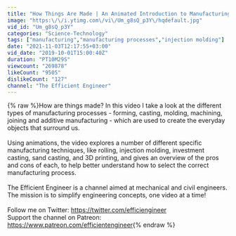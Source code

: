 ```yaml
---
title: "How Things Are Made | An Animated Introduction to Manufacturing Processes"
image: "https:\/\/i.ytimg.com\/vi\/Um_g8sQ_p3Y\/hqdefault.jpg"
vid_id: "Um_g8sQ_p3Y"
categories: "Science-Technology"
tags: ["manufacturing","manufacturing processes","injection molding"]
date: "2021-11-03T12:17:55+03:00"
vid_date: "2019-10-01T15:00:40Z"
duration: "PT10M29S"
viewcount: "269878"
likeCount: "9505"
dislikeCount: "127"
channel: "The Efficient Engineer"
---
```

{% raw %}How are things made? In this video I take a look at the different types of manufacturing processes - forming, casting, molding, machining, joining and additive manufacturing - which are used to create the everyday objects that surround us.<br /><br />Using animations, the video explores a number of different specific manufacturing techniques, like rolling, injection molding, investment casting, sand casting, and 3D printing, and gives an overview of the pros and cons of each, to help better understand how to select the correct manufacturing process.<br /><br />The Efficient Engineer is a channel aimed at mechanical and civil engineers. The mission is to simplify engineering concepts, one video at a time!<br /><br />Follow me on Twitter: <a rel="nofollow" target="blank" href="https://twitter.com/efficiengineer">https://twitter.com/efficiengineer</a><br />Support the channel on Patreon: <a rel="nofollow" target="blank" href="https://www.patreon.com/efficientengineer">https://www.patreon.com/efficientengineer</a>{% endraw %}
